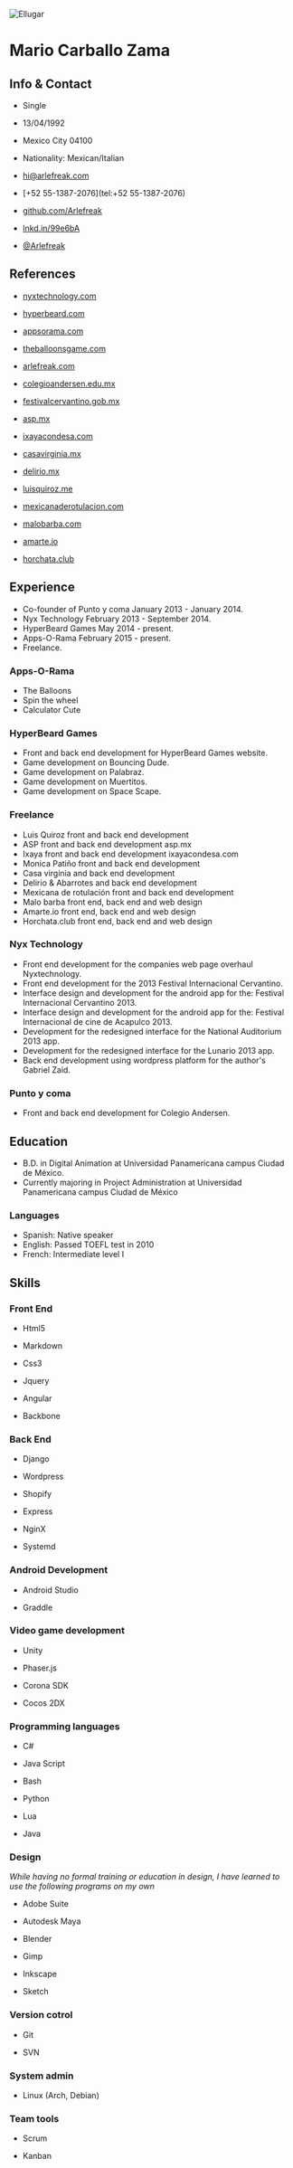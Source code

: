 ![Ellugar](https://cv.arlefreak.com/img/logo.svg)

# Mario Carballo Zama

## Info & Contact

*   Single
*   13/04/1992
*   Mexico City 04100
*   Nationality: Mexican/Italian

*   [hi@arlefreak.com](mailto:hi@arlefreak.com)
*   [+52 55-1387-2076](tel:+52 55-1387-2076)
*   [github.com/Arlefreak](http://github.com/Arlefreak)
*   [lnkd.in/99e6bA](http://lnkd.in/99e6bA)
*   [@Arlefreak](http://twitter.com/@Arlefreak)

## References

*   [nyxtechnology.com](http://nyxtechnology.com)
*   [hyperbeard.com](http://hyperbeard.com)
*   [appsorama.com](http://appsorama.com)
*   [theballoonsgame.com](http://theballoonsgame.com/)
*   [arlefreak.com](http://arlefreak.com)
*   [colegioandersen.edu.mx](http://colegioandersen.edu.mx)
*   [festivalcervantino.gob.mx](http://festivalcervantino.gob.mx)
*   [asp.mx](http://asp.mx)

*   [ixayacondesa.com](http://ixayacondesa.com)
*   [casavirginia.mx](http://casavirginia.mx)
*   [delirio.mx](http://delirio.mx)
*   [luisquiroz.me](http://luisquiroz.me/index.html)
*   [mexicanaderotulacion.com](http://mexicanaderotulacion.com/)
*   [malobarba.com](http://malobarba.com/index.html)
*   [amarte.io](http://amarte.io/index.html)
*   [horchata.club](http://horchata.club)

## Experience

*   Co-founder of Punto y coma January 2013 - January 2014.
*   Nyx Technology February 2013 - September 2014.
*   HyperBeard Games May 2014 - present.
*   Apps-O-Rama February 2015 - present.
*   Freelance.

### Apps-O-Rama

*   The Balloons
*   Spin the wheel
*   Calculator Cute

### HyperBeard Games

*   Front and back end development for HyperBeard Games website.
*   Game development on Bouncing Dude.
*   Game development on Palabraz.
*   Game development on Muertitos.
*   Game development on Space Scape.

### Freelance

*   Luis Quiroz front and back end development
*   ASP front and back end development asp.mx
*   Ixaya front and back end development ixayacondesa.com
*   Monica Patiño front and back end development
*   Casa virginia and back end development
*   Delirio & Abarrotes and back end development
*   Mexicana de rotulación front and back end development
*   Malo barba front end, back end and web design
*   Amarte.io front end, back end and web design
*   Horchata.club front end, back end and web design

### Nyx Technology

*   Front end development for the companies web page overhaul Nyxtechnology.
*   Front end development for the 2013 Festival Internacional Cervantino.
*   Interface design and development for the android app for the: Festival Internacional Cervantino 2013.
*   Interface design and development for the android app for the: Festival Internacional de cine de Acapulco 2013.
*   Development for the redesigned interface for the National Auditorium 2013 app.
*   Development for the redesigned interface for the Lunario 2013 app.
*   Back end development using wordpress platform for the author's Gabriel Zaid.

### Punto y coma

*   Front and back end development for Colegio Andersen.

## Education

*   B.D. in Digital Animation at Universidad Panamericana campus Ciudad de México.
*   Currently majoring in Project Administration at Universidad Panamericana campus Ciudad de México

### Languages

*   Spanish: Native speaker
*   English: Passed TOEFL test in 2010
*   French: Intermediate level I

## Skills

### Front End

*   Html5
*   Markdown
*   Css3

*   Jquery
*   Angular
*   Backbone

### Back End

*   Django
*   Wordpress
*   Shopify

*   Express
*   NginX
*   Systemd

### Android Development

*   Android Studio

*   Graddle

### Video game development

*   Unity
*   Phaser.js

*   Corona SDK
*   Cocos 2DX

### Programming languages

*   C#
*   Java Script
*   Bash

*   Python
*   Lua
*   Java

### Design

_While having no formal training or education in design, I have learned to use the following programs on my own_

*   Adobe Suite
*   Autodesk Maya
*   Blender

*   Gimp
*   Inkscape
*   Sketch

### Version cotrol

*   Git

*   SVN

### System admin

*   Linux (Arch, Debian)

### Team tools

*   Scrum

*   Kanban

